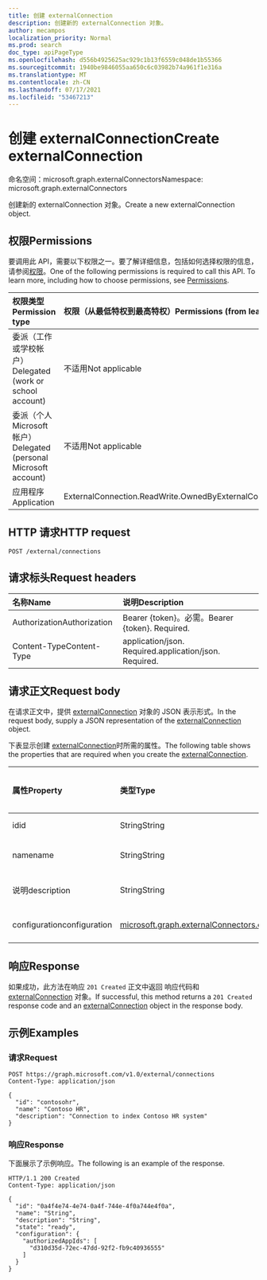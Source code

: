 ```yaml
---
title: 创建 externalConnection
description: 创建新的 externalConnection 对象。
author: mecampos
localization_priority: Normal
ms.prod: search
doc_type: apiPageType
ms.openlocfilehash: d556b4925625ac929c1b13f6559c048de1b55366
ms.sourcegitcommit: 1940be9846055aa650c6c03982b74a961f1e316a
ms.translationtype: MT
ms.contentlocale: zh-CN
ms.lasthandoff: 07/17/2021
ms.locfileid: "53467213"
---
```

# <a name="create-externalconnection"></a><span data-ttu-id="b34ff-103">创建 externalConnection</span><span class="sxs-lookup"><span data-stu-id="b34ff-103">Create externalConnection</span></span>
<span data-ttu-id="b34ff-104">命名空间：microsoft.graph.externalConnectors</span><span class="sxs-lookup"><span data-stu-id="b34ff-104">Namespace: microsoft.graph.externalConnectors</span></span>



<span data-ttu-id="b34ff-105">创建新的 externalConnection 对象。</span><span class="sxs-lookup"><span data-stu-id="b34ff-105">Create a new externalConnection object.</span></span>

## <a name="permissions"></a><span data-ttu-id="b34ff-106">权限</span><span class="sxs-lookup"><span data-stu-id="b34ff-106">Permissions</span></span>
<span data-ttu-id="b34ff-p101">要调用此 API，需要以下权限之一。要了解详细信息，包括如何选择权限的信息，请参阅[权限](/graph/permissions-reference)。</span><span class="sxs-lookup"><span data-stu-id="b34ff-p101">One of the following permissions is required to call this API. To learn more, including how to choose permissions, see [Permissions](/graph/permissions-reference).</span></span>

|<span data-ttu-id="b34ff-109">权限类型</span><span class="sxs-lookup"><span data-stu-id="b34ff-109">Permission type</span></span>|<span data-ttu-id="b34ff-110">权限（从最低特权到最高特权）</span><span class="sxs-lookup"><span data-stu-id="b34ff-110">Permissions (from least to most privileged)</span></span>|
|:---|:---|
|<span data-ttu-id="b34ff-111">委派（工作或学校帐户）</span><span class="sxs-lookup"><span data-stu-id="b34ff-111">Delegated (work or school account)</span></span>|<span data-ttu-id="b34ff-112">不适用</span><span class="sxs-lookup"><span data-stu-id="b34ff-112">Not applicable</span></span>|
|<span data-ttu-id="b34ff-113">委派（个人 Microsoft 帐户）</span><span class="sxs-lookup"><span data-stu-id="b34ff-113">Delegated (personal Microsoft account)</span></span>|<span data-ttu-id="b34ff-114">不适用</span><span class="sxs-lookup"><span data-stu-id="b34ff-114">Not applicable</span></span>|
|<span data-ttu-id="b34ff-115">应用程序</span><span class="sxs-lookup"><span data-stu-id="b34ff-115">Application</span></span>| <span data-ttu-id="b34ff-116">ExternalConnection.ReadWrite.OwnedBy</span><span class="sxs-lookup"><span data-stu-id="b34ff-116">ExternalConnection.ReadWrite.OwnedBy</span></span>|

## <a name="http-request"></a><span data-ttu-id="b34ff-117">HTTP 请求</span><span class="sxs-lookup"><span data-stu-id="b34ff-117">HTTP request</span></span>

<!-- {
  "blockType": "ignored"
}
-->
``` http
POST /external/connections
```

## <a name="request-headers"></a><span data-ttu-id="b34ff-118">请求标头</span><span class="sxs-lookup"><span data-stu-id="b34ff-118">Request headers</span></span>
|<span data-ttu-id="b34ff-119">名称</span><span class="sxs-lookup"><span data-stu-id="b34ff-119">Name</span></span>|<span data-ttu-id="b34ff-120">说明</span><span class="sxs-lookup"><span data-stu-id="b34ff-120">Description</span></span>|
|:---|:---|
|<span data-ttu-id="b34ff-121">Authorization</span><span class="sxs-lookup"><span data-stu-id="b34ff-121">Authorization</span></span>|<span data-ttu-id="b34ff-p102">Bearer {token}。必需。</span><span class="sxs-lookup"><span data-stu-id="b34ff-p102">Bearer {token}. Required.</span></span>|
|<span data-ttu-id="b34ff-124">Content-Type</span><span class="sxs-lookup"><span data-stu-id="b34ff-124">Content-Type</span></span>|<span data-ttu-id="b34ff-p103">application/json. Required.</span><span class="sxs-lookup"><span data-stu-id="b34ff-p103">application/json. Required.</span></span>|

## <a name="request-body"></a><span data-ttu-id="b34ff-127">请求正文</span><span class="sxs-lookup"><span data-stu-id="b34ff-127">Request body</span></span>
<span data-ttu-id="b34ff-128">在请求正文中，提供 [externalConnection](../resources/externalconnectors-externalconnection.md) 对象的 JSON 表示形式。</span><span class="sxs-lookup"><span data-stu-id="b34ff-128">In the request body, supply a JSON representation of the [externalConnection](../resources/externalconnectors-externalconnection.md) object.</span></span>

<span data-ttu-id="b34ff-129">下表显示创建 [externalConnection](../resources/externalconnectors-externalconnection.md)时所需的属性。</span><span class="sxs-lookup"><span data-stu-id="b34ff-129">The following table shows the properties that are required when you create the [externalConnection](../resources/externalconnectors-externalconnection.md).</span></span>

|<span data-ttu-id="b34ff-130">属性</span><span class="sxs-lookup"><span data-stu-id="b34ff-130">Property</span></span>|<span data-ttu-id="b34ff-131">类型</span><span class="sxs-lookup"><span data-stu-id="b34ff-131">Type</span></span>|<span data-ttu-id="b34ff-132">必需 (Y/N) </span><span class="sxs-lookup"><span data-stu-id="b34ff-132">Required (Y/N)</span></span> |<span data-ttu-id="b34ff-133">说明</span><span class="sxs-lookup"><span data-stu-id="b34ff-133">Description</span></span>|
|:---|:---|:---|:---|
|<span data-ttu-id="b34ff-134">id</span><span class="sxs-lookup"><span data-stu-id="b34ff-134">id</span></span>|<span data-ttu-id="b34ff-135">String</span><span class="sxs-lookup"><span data-stu-id="b34ff-135">String</span></span>|<span data-ttu-id="b34ff-136">Y</span><span class="sxs-lookup"><span data-stu-id="b34ff-136">Y</span></span>|<span data-ttu-id="b34ff-137">连接 ID</span><span class="sxs-lookup"><span data-stu-id="b34ff-137">The connection ID</span></span>|
|<span data-ttu-id="b34ff-138">name</span><span class="sxs-lookup"><span data-stu-id="b34ff-138">name</span></span>|<span data-ttu-id="b34ff-139">String</span><span class="sxs-lookup"><span data-stu-id="b34ff-139">String</span></span>|<span data-ttu-id="b34ff-140">Y</span><span class="sxs-lookup"><span data-stu-id="b34ff-140">Y</span></span>|<span data-ttu-id="b34ff-141">连接名称</span><span class="sxs-lookup"><span data-stu-id="b34ff-141">The connection name</span></span>|
|<span data-ttu-id="b34ff-142">说明</span><span class="sxs-lookup"><span data-stu-id="b34ff-142">description</span></span>|<span data-ttu-id="b34ff-143">String</span><span class="sxs-lookup"><span data-stu-id="b34ff-143">String</span></span>|<span data-ttu-id="b34ff-144">Y</span><span class="sxs-lookup"><span data-stu-id="b34ff-144">Y</span></span>|<span data-ttu-id="b34ff-145">连接说明</span><span class="sxs-lookup"><span data-stu-id="b34ff-145">The connection description</span></span>|
|<span data-ttu-id="b34ff-146">configuration</span><span class="sxs-lookup"><span data-stu-id="b34ff-146">configuration</span></span>|[<span data-ttu-id="b34ff-147">microsoft.graph.externalConnectors.configuration</span><span class="sxs-lookup"><span data-stu-id="b34ff-147">microsoft.graph.externalConnectors.configuration</span></span>](../resources/externalconnectors-configuration.md)|<span data-ttu-id="b34ff-148">N</span><span class="sxs-lookup"><span data-stu-id="b34ff-148">N</span></span>|<span data-ttu-id="b34ff-149">连接配置</span><span class="sxs-lookup"><span data-stu-id="b34ff-149">The connection configurations</span></span>|



## <a name="response"></a><span data-ttu-id="b34ff-150">响应</span><span class="sxs-lookup"><span data-stu-id="b34ff-150">Response</span></span>

<span data-ttu-id="b34ff-151">如果成功，此方法在响应 `201 Created` 正文中返回 响应代码和 [externalConnection](../resources/externalconnectors-externalconnection.md) 对象。</span><span class="sxs-lookup"><span data-stu-id="b34ff-151">If successful, this method returns a `201 Created` response code and an [externalConnection](../resources/externalconnectors-externalconnection.md) object in the response body.</span></span>

## <a name="examples"></a><span data-ttu-id="b34ff-152">示例</span><span class="sxs-lookup"><span data-stu-id="b34ff-152">Examples</span></span>

### <a name="request"></a><span data-ttu-id="b34ff-153">请求</span><span class="sxs-lookup"><span data-stu-id="b34ff-153">Request</span></span>
<!-- {
  "blockType": "request",
  "name": "create_externalconnection_from_connections"
}
-->
``` http
POST https://graph.microsoft.com/v1.0/external/connections
Content-Type: application/json

{
  "id": "contosohr",
  "name": "Contoso HR",
  "description": "Connection to index Contoso HR system"
}
```


### <a name="response"></a><span data-ttu-id="b34ff-154">响应</span><span class="sxs-lookup"><span data-stu-id="b34ff-154">Response</span></span>
<span data-ttu-id="b34ff-155">下面展示了示例响应。</span><span class="sxs-lookup"><span data-stu-id="b34ff-155">The following is an example of the response.</span></span>
<!-- {
  "blockType": "response",
  "truncated": true,
  "@odata.type": "microsoft.graph.externalConnectors.externalConnection"
}
-->
``` http
HTTP/1.1 200 Created
Content-Type: application/json

{
  "id": "0a4f4e74-4e74-0a4f-744e-4f0a744e4f0a",
  "name": "String",
  "description": "String",
  "state": "ready",
  "configuration": {
    "authorizedAppIds": [
      "d310d35d-72ec-47dd-92f2-fb9c40936555"
    ]
  }
}
```

